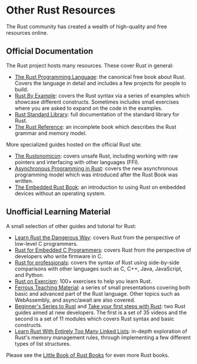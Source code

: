 # Other Rust Resources

The Rust community has created a wealth of high-quality and free resources
online.

## Official Documentation

The Rust project hosts many resources. These cover Rust in general:

- [The Rust Programming Language](https://doc.rust-lang.org/book/): the
  canonical free book about Rust. Covers the language in detail and includes a
  few projects for people to build.
- [Rust By Example](https://doc.rust-lang.org/rust-by-example/): covers the Rust
  syntax via a series of examples which showcase different constructs. Sometimes
  includes small exercises where you are asked to expand on the code in the
  examples.
- [Rust Standard Library](https://doc.rust-lang.org/std/): full documentation of
  the standard library for Rust.
- [The Rust Reference](https://doc.rust-lang.org/reference/): an incomplete book
  which describes the Rust grammar and memory model.

More specialized guides hosted on the official Rust site:

- [The Rustonomicon](https://doc.rust-lang.org/nomicon/): covers unsafe Rust,
  including working with raw pointers and interfacing with other languages
  (FFI).
- [Asynchronous Programming in Rust](https://rust-lang.github.io/async-book/):
  covers the new asynchronous programming model which was introduced after the
  Rust Book was written.
- [The Embedded Rust Book](https://doc.rust-lang.org/stable/embedded-book/): an
  introduction to using Rust on embedded devices without an operating system.

## Unofficial Learning Material

A small selection of other guides and tutorial for Rust:

- [Learn Rust the Dangerous Way](http://cliffle.com/p/dangerust/): covers Rust
  from the perspective of low-level C programmers.
- [Rust for Embedded C Programmers](https://docs.opentitan.org/doc/ug/rust_for_c/):
  covers Rust from the perspective of developers who write firmware in C.
- [Rust for professionals](https://overexact.com/rust-for-professionals/):
  covers the syntax of Rust using side-by-side comparisons with other languages
  such as C, C++, Java, JavaScript, and Python.
- [Rust on Exercism](https://exercism.org/tracks/rust): 100+ exercises to help
  you learn Rust.
- [Ferrous Teaching Material](https://ferrous-systems.github.io/teaching-material/index.html):
  a series of small presentations covering both basic and advanced part of the
  Rust language. Other topics such as WebAssembly, and async/await are also
  covered.
- [Beginner's Series to Rust](https://docs.microsoft.com/en-us/shows/beginners-series-to-rust/)
  and
  [Take your first steps with Rust](https://docs.microsoft.com/en-us/learn/paths/rust-first-steps/):
  two Rust guides aimed at new developers. The first is a set of 35 videos and
  the second is a set of 11 modules which covers Rust syntax and basic
  constructs.
- [Learn Rust With Entirely Too Many Linked
  Lists](https://rust-unofficial.github.io/too-many-lists/): in-depth
  exploration of Rust's memory management rules, through implementing a few
  different types of list structures.

Please see the [Little Book of Rust Books](https://lborb.github.io/book/) for
even more Rust books.
